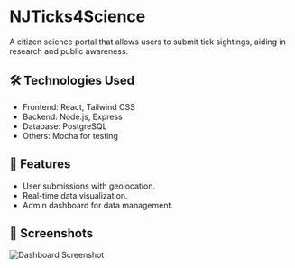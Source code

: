 # NJTicks4Science

A citizen science portal that allows users to submit tick sightings, aiding in research and public awareness.

## 🛠 Technologies Used

- Frontend: React, Tailwind CSS
- Backend: Node.js, Express
- Database: PostgreSQL
- Others: Mocha for testing

## 🚀 Features

- User submissions with geolocation.
- Real-time data visualization.
- Admin dashboard for data management.

## 📸 Screenshots

![Dashboard Screenshot](link-to-screenshot)
